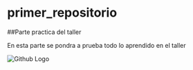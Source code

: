 # primer_repositorio
##Parte practica del taller

En esta parte se pondra a prueba todo lo aprendido en el taller

![Github Logo](https://ih1.redbubble.net/image.695642493.3992/st,small,507x507-pad,600x600,f8f8f8.u8.jpg)
